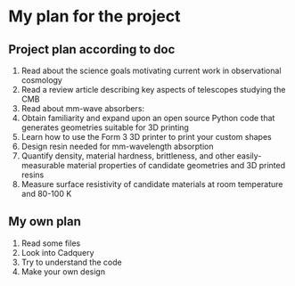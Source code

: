 # My plan for the project

## Project plan according to doc
1. Read about the science goals motivating current work in observational cosmology
2. Read a review article describing key aspects of telescopes studying the CMB
3. Read about mm-wave absorbers: 
4. Obtain familiarity and expand upon an open source Python code that generates geometries suitable for 3D printing
5. Learn how to use the Form 3 3D printer to print your custom shapes
6. Design resin needed for mm-wavelength absorption
7. Quantify density, material hardness, brittleness, and other easily-measurable material properties of candidate geometries and 3D printed resins
8. Measure surface resistivity of candidate materials at room temperature and 80-100 K 

## My own plan
1. Read some files
2. Look into Cadquery
3. Try to understand the code
4. Make your own design
